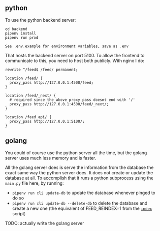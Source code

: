 ## python

To use the python backend server:

```
cd backend
pipenv install
pipenv run prod

See .env.example for environment variables, save as .env
```

That hosts the backend server on port 5100. To allow the frontend to communicate to this, you need to host both publicly. With nginx I do:

```nginx
rewrite ^/feed$ /feed/ permanent;

location /feed/ {
  proxy_pass http://127.0.0.1:4500/feed;
}

location /feed/_next/ {
  # required since the above proxy pass doesnt end with '/'
  proxy_pass http://127.0.0.1:4500/feed/_next/;
}

location /feed_api/ {
  proxy_pass http://127.0.0.1:5100/;
}
```

## golang

You could of course use the python server all the time, but the golang server uses much less memory and is faster.

All the golang server does is serve the information from the database the exact same way the python server does. It does not create or update the database at all. To accomplish that it runs a python subprocess using the `main.py` file here, by running:

- `pipenv run cli update-db` to update the database whenever pinged to do so
- `pipenv run cli update-db --delete-db` to delete the database and create a new one (the equivalent of FEED_REINDEX=1 from the [`index`](../index) script)

TODO: actually write the golang server
